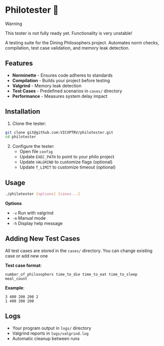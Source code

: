 # Philotester 🥢

> [!WARNING]  
> This tester is not fully ready yet. Functionality is very unstable!

A testing suite for the Dining Philosophers project. Automates norm checks, compilation, test case validation, and memory leak detection.

<!-- ![Test Example](add png when done) -->

## Features

- **Norminette** - Ensures code adheres to standards
- **Compilation** - Builds your project before testing
- **Valgrind** - Memory leak detection
- **Test Cases** - Predefined scenarios in `cases/` directory
- **Performance** - Measures system delay impact

## Installation

1. Clone the tester:
```bash
git clone git@github.com:VICXPTRV/philotester.git
cd philotester
```

2. Configure the tester:
   - Open file `config`
   - Update `EXEC_PATH` to point to your philo project
   - Update `VALGRIND` to customize flags (optional)
   - Update `T_LIMIT` to customize timeout (optional)

## Usage

```bash
./philotester [options] [cases...]
```
**Options**
- `-v`    Run with valgrind
- `-m`    Manual mode
- `-h`    Display help message


## Adding New Test Cases

All test cases are stored in the `cases/` directory.
You can change existing case or add new one

**Test case format**:
```text
number_of_philosophers time_to_die time_to_eat time_to_sleep meal_count
```

**Example**:
```text
3 400 200 200 2
1 400 200 200
```

## Logs

- Your program output in `logs/` directory
- Valgrind reports in `logs/valgrind.log`
- Automatic cleanup between runs

